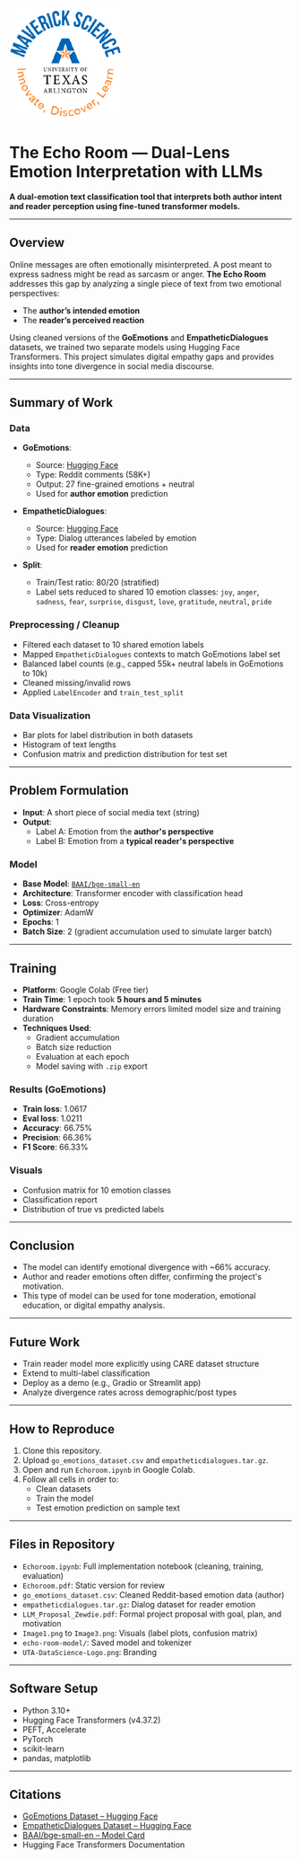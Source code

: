 ![](UTA-DataScience-Logo.png)

# The Echo Room — Dual-Lens Emotion Interpretation with LLMs

**A dual-emotion text classification tool that interprets both author intent and reader perception using fine-tuned transformer models.**

---

## Overview

Online messages are often emotionally misinterpreted. A post meant to express sadness might be read as sarcasm or anger. **The Echo Room** addresses this gap by analyzing a single piece of text from two emotional perspectives:
- The **author’s intended emotion**
- The **reader’s perceived reaction**

Using cleaned versions of the **GoEmotions** and **EmpatheticDialogues** datasets, we trained two separate models using Hugging Face Transformers. This project simulates digital empathy gaps and provides insights into tone divergence in social media discourse.

---

## Summary of Work

### Data

- **GoEmotions**:
  - Source: [Hugging Face](https://huggingface.co/datasets/go_emotions)
  - Type: Reddit comments (58K+)
  - Output: 27 fine-grained emotions + neutral
  - Used for **author emotion** prediction

- **EmpatheticDialogues**:
  - Source: [Hugging Face](https://huggingface.co/datasets/empathetic_dialogues)
  - Type: Dialog utterances labeled by emotion
  - Used for **reader emotion** prediction

- **Split**:
  - Train/Test ratio: 80/20 (stratified)
  - Label sets reduced to shared 10 emotion classes: `joy`, `anger`, `sadness`, `fear`, `surprise`, `disgust`, `love`, `gratitude`, `neutral`, `pride`

### Preprocessing / Cleanup

- Filtered each dataset to 10 shared emotion labels
- Mapped `EmpatheticDialogues` contexts to match GoEmotions label set
- Balanced label counts (e.g., capped 55k+ neutral labels in GoEmotions to 10k)
- Cleaned missing/invalid rows
- Applied `LabelEncoder` and `train_test_split`

### Data Visualization

- Bar plots for label distribution in both datasets
- Histogram of text lengths
- Confusion matrix and prediction distribution for test set

---

## Problem Formulation

- **Input**: A short piece of social media text (string)
- **Output**:
  - Label A: Emotion from the **author's perspective**
  - Label B: Emotion from a **typical reader's perspective**

### Model

- **Base Model**: [`BAAI/bge-small-en`](https://huggingface.co/BAAI/bge-small-en)
- **Architecture**: Transformer encoder with classification head
- **Loss**: Cross-entropy
- **Optimizer**: AdamW
- **Epochs**: 1
- **Batch Size**: 2 (gradient accumulation used to simulate larger batch)

---

## Training

- **Platform**: Google Colab (Free tier)
- **Train Time**: 1 epoch took **5 hours and 5 minutes**
- **Hardware Constraints**: Memory errors limited model size and training duration
- **Techniques Used**:
  - Gradient accumulation
  - Batch size reduction
  - Evaluation at each epoch
  - Model saving with `.zip` export

### Results (GoEmotions)

- **Train loss**: 1.0617
- **Eval loss**: 1.0211
- **Accuracy**: 66.75%
- **Precision**: 66.36%
- **F1 Score**: 66.33%

### Visuals

- Confusion matrix for 10 emotion classes
- Classification report
- Distribution of true vs predicted labels

---

## Conclusion

- The model can identify emotional divergence with ~66% accuracy.
- Author and reader emotions often differ, confirming the project's motivation.
- This type of model can be used for tone moderation, emotional education, or digital empathy analysis.

---

## Future Work

- Train reader model more explicitly using CARE dataset structure
- Extend to multi-label classification
- Deploy as a demo (e.g., Gradio or Streamlit app)
- Analyze divergence rates across demographic/post types

---

## How to Reproduce

1. Clone this repository.
2. Upload `go_emotions_dataset.csv` and `empatheticdialogues.tar.gz`.
3. Open and run `Echoroom.ipynb` in Google Colab.
4. Follow all cells in order to:
   - Clean datasets
   - Train the model
   - Test emotion prediction on sample text

---

## Files in Repository

- `Echoroom.ipynb`: Full implementation notebook (cleaning, training, evaluation)
- `Echoroom.pdf`: Static version for review
- `go_emotions_dataset.csv`: Cleaned Reddit-based emotion data (author)
- `empatheticdialogues.tar.gz`: Dialog dataset for reader emotion
- `LLM_Proposal_Zewdie.pdf`: Formal project proposal with goal, plan, and motivation
- `Image1.png` to `Image3.png`: Visuals (label plots, confusion matrix)
- `echo-room-model/`: Saved model and tokenizer
- `UTA-DataScience-Logo.png`: Branding

---

## Software Setup

- Python 3.10+
- Hugging Face Transformers (v4.37.2)
- PEFT, Accelerate
- PyTorch
- scikit-learn
- pandas, matplotlib

---

## Citations

- [GoEmotions Dataset – Hugging Face](https://huggingface.co/datasets/go_emotions)
- [EmpatheticDialogues Dataset – Hugging Face](https://huggingface.co/datasets/empathetic_dialogues)
- [BAAI/bge-small-en – Model Card](https://huggingface.co/BAAI/bge-small-en)
- Hugging Face Transformers Documentation
